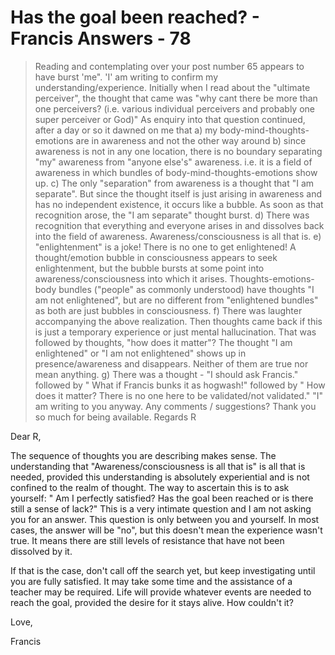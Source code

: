 # Has the goal been reached? - Francis Answers - 78

>Reading and contemplating over your post number 65 appears to have burst 'me". 'I' am writing to confirm my understanding/experience. Initially when I read about the "ultimate perceiver", the thought that came was "why cant there be more than one perceivers? (i.e. various individual perceivers and probably one super perceiver or God)" As enquiry into that question continued, after a day or so it dawned on me that a) my body-mind-thoughts-emotions are in awareness and not the other way around b) since awareness is not in any one location, there is no boundary separating "my" awareness from "anyone else's" awareness. i.e. it is a field of awareness in which bundles of body-mind-thoughts-emotions show up. c) The only "separation" from awareness is a thought that "I am separate". But since the thought itself is just arising in awareness and has no independent existence, it occurs like a bubble. As soon as that recognition arose, the "I am separate" thought burst. d) There was recognition that everything and everyone arises in and dissolves back into the field of awareness. Awareness/consciousness is all that is. e) "enlightenment" is a joke! There is no one to get enlightened! A thought/emotion bubble in consciousness appears to seek enlightenment, but the bubble bursts at some point into awareness/consciousness into which it arises. Thoughts-emotions-body bundles ("people" as commonly understood) have thoughts "I am not enlightened", but are no different from "enlightened bundles" as both are just bubbles in consciousness. f) There was laughter accompanying the above realization. Then thoughts came back if this is just a temporary experience or just mental hallucination. That was followed by thoughts, "how does it matter"? The thought "I am enlightened" or "I am not enlightened" shows up in presence/awareness and disappears. Neither of them are true nor mean anything. g) There was a thought - "I should ask Francis." followed by " What if Francis bunks it as hogwash!" followed by " How does it matter? There is no one here to be validated/not validated." "I" am writing to you anyway. Any comments / suggestions? Thank you so much for being available. Regards R

Dear R,

The sequence of thoughts you are describing makes sense. The understanding that "Awareness/consciousness is all that is" is all that is needed, provided this understanding is absolutely experiential and is not confined to the realm of thought. The way to ascertain this is to ask yourself: " Am I perfectly satisfied? Has the goal been reached or is there still a sense of lack?" This is a very intimate question and I am not asking you for an answer. This question is only between you and yourself. In most cases, the answer will be "no", but this doesn't mean the experience wasn't true. It means there are still levels of resistance that have not been dissolved by it.

If that is the case, don't call off the search yet, but keep investigating until you are fully satisfied. It may take some time and the assistance of a teacher may be required. Life will provide whatever events are needed to reach the goal, provided the desire for it stays alive. How couldn't it?

Love,

Francis

